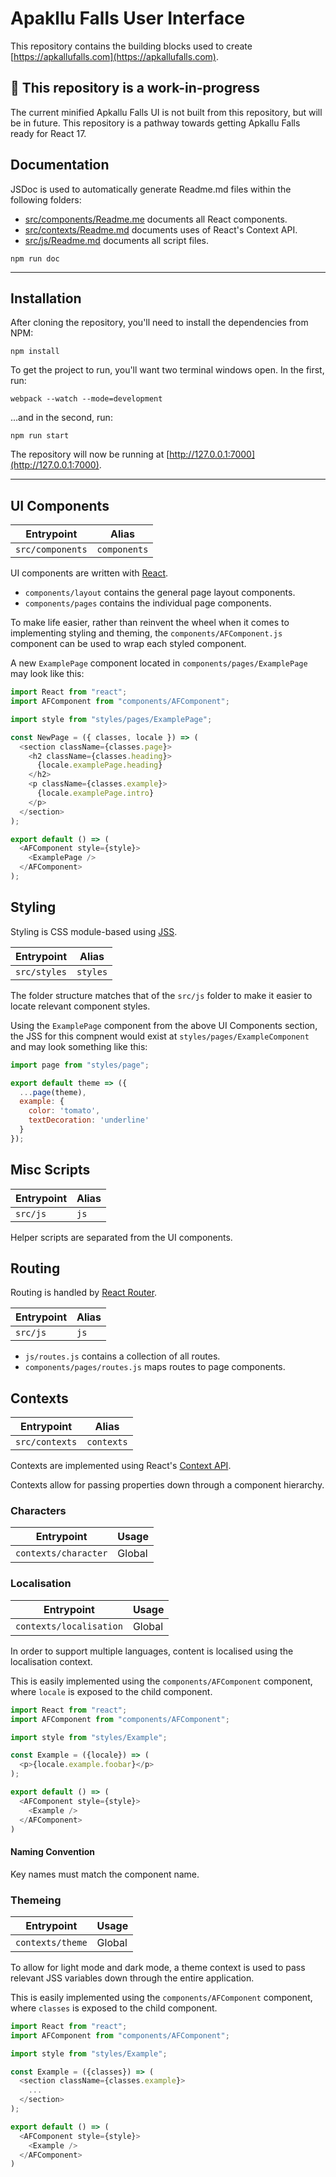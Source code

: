 # Apakllu Falls User Interface

This repository contains the building blocks used to create [https://apkallufalls.com](https://apkallufalls.com).

## 🚧 This repository is a work-in-progress
The current minified Apkallu Falls UI is not built from this repository, but will be in future. This repository is a pathway towards getting Apkallu Falls ready for React 17.

## Documentation

JSDoc is used to automatically generate Readme.md files within the following folders:

* [src/components/Readme.me](https://github.com/ApkalluFalls/ui/blob/master/src/components/Readme.md) documents all React components.
* [src/contexts/Readme.md](https://github.com/ApkalluFalls/ui/blob/master/src/contexts/Readme.md) documents uses of React's Context API.
* [src/js/Readme.md](https://github.com/ApkalluFalls/ui/blob/master/src/js/Readme.md) documents all script files.

```
npm run doc
```

---

## Installation
After cloning the repository, you'll need to install the dependencies from NPM:

```
npm install
```

To get the project to run, you'll want two terminal windows open. In the first, run:

```
webpack --watch --mode=development
```

...and in the second, run:

```
npm run start
```

The repository will now be running at [http://127.0.0.1:7000](http://127.0.0.1:7000).

---


## UI Components

| Entrypoint | Alias |
| --- | --- |
| `src/components` | `components` |

UI components are written with [React](https://reactjs.org).

* `components/layout` contains the general page layout components.
* `components/pages` contains the individual page components.

To make life easier, rather than reinvent the wheel when it comes to implementing styling and theming, the `components/AFComponent.js` component can be used to wrap each styled component.

A new `ExamplePage` component located in `components/pages/ExamplePage` may look like this:

```javascript
import React from "react";
import AFComponent from "components/AFComponent";

import style from "styles/pages/ExamplePage";

const NewPage = ({ classes, locale }) => (
  <section className={classes.page}>
    <h2 className={classes.heading}>
      {locale.examplePage.heading}
    </h2>
    <p className={classes.example}>
      {locale.examplePage.intro}
    </p>
  </section>
);

export default () => (
  <AFComponent style={style}>
    <ExamplePage />
  </AFComponent>
);
```

## Styling
Styling is CSS module-based using [JSS](http://cssinjs.org/react-jss).

| Entrypoint | Alias |
| --- | --- |
| `src/styles` | `styles` |

The folder structure matches that of the `src/js` folder to make it easier to locate relevant component styles.

Using the `ExamplePage` component from the above UI Components section, the JSS for this compnent would exist at `styles/pages/ExampleComponent` and may look something like this:

```javascript
import page from "styles/page";

export default theme => ({
  ...page(theme),
  example: {
    color: 'tomato',
    textDecoration: 'underline'
  }
});
```

## Misc Scripts

| Entrypoint | Alias |
| --- | --- |
| `src/js` | `js` |

Helper scripts are separated from the UI components.

## Routing
Routing is handled by [React Router](https://reacttraining.com/react-router).

| Entrypoint | Alias |
| --- | --- |
| `src/js` | `js` |

* `js/routes.js` contains a collection of all routes.
* `components/pages/routes.js` maps routes to page components.

## Contexts

| Entrypoint | Alias |
| --- | --- |
| `src/contexts` | `contexts` |

Contexts are implemented using React's [Context API](https://reactjs.org/docs/context.html).

Contexts allow for passing properties down through a component hierarchy.

### Characters

| Entrypoint | Usage |
| --- | --- |
| `contexts/character` | Global |

### Localisation

| Entrypoint | Usage |
| --- | --- |
| `contexts/localisation` | Global |

In order to support multiple languages, content is localised using the localisation context.

This is easily implemented using the `components/AFComponent` component, where `locale` is exposed to the child component.

```javascript
import React from "react";
import AFComponent from "components/AFComponent";

import style from "styles/Example";

const Example = ({locale}) => (
  <p>{locale.example.foobar}</p>
);

export default () => (
  <AFComponent style={style}>
    <Example />
  </AFComponent>
)
```

#### Naming Convention
Key names must match the component name.

### Themeing

| Entrypoint | Usage |
| --- | --- |
| `contexts/theme` | Global |

To allow for light mode and dark mode, a theme context is used to pass relevant JSS variables down through the entire application.

This is easily implemented using the `components/AFComponent` component, where `classes` is exposed to the child component.

```javascript
import React from "react";
import AFComponent from "components/AFComponent";

import style from "styles/Example";

const Example = ({classes}) => (
  <section className={classes.example}>
    ...
  </section>
);

export default () => (
  <AFComponent style={style}>
    <Example />
  </AFComponent>
)
```
